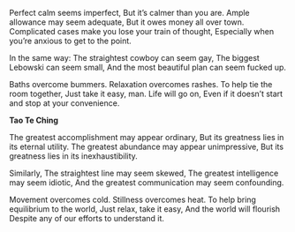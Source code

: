 Perfect calm seems imperfect,
But it’s calmer than you are.
Ample allowance may seem adequate,
But it owes money all over town.
Complicated cases make you lose your train of thought,
Especially when you’re anxious to get to the point.

In the same way:
The straightest cowboy can seem gay,
The biggest Lebowski can seem small,
And the most beautiful plan can seem fucked up.

Baths overcome bummers.
Relaxation overcomes rashes.
To help tie the room together,
Just take it easy, man.
Life will go on,
Even if it doesn’t start and stop at your convenience.

**Tao Te Ching**

The greatest accomplishment may appear ordinary,
But its greatness lies in its eternal utility.
The greatest abundance may appear unimpressive,
But its greatness lies in its inexhaustibility.

Similarly,
The straightest line may seem skewed,
The greatest intelligence may seem idiotic,
And the greatest communication may seem confounding.

Movement overcomes cold.
Stillness overcomes heat.
To help bring equilibrium to the world,
Just relax, take it easy,
And the world will flourish
Despite any of our efforts to understand it.
